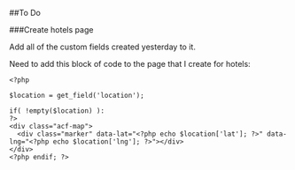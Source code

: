 ##To Do

###Create hotels page

Add all of the custom fields created yesterday to it. 

Need to add this block of code to the page that I create for hotels:

```
<?php 
 
$location = get_field('location');
 
if( !empty($location) ):
?>
<div class="acf-map">
  <div class="marker" data-lat="<?php echo $location['lat']; ?>" data-lng="<?php echo $location['lng']; ?>"></div>
</div>
<?php endif; ?>

```
